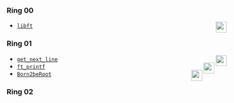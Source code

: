 ### Ring 00  
* [`libft`](/libft) <img height="25" align="right" src="https://img.shields.io/badge/Moulinette-125%25-success"/>

### Ring 01
* [`get_next_line`](/get_next_line) <img height="25" align="right" src="https://img.shields.io/badge/Moulinette-125%25-success"/>
* [`ft_printf`](/ft_printf) <img height="25" align="right" src="https://img.shields.io/badge/Moulinette-100%25-success"/>
* [`Born2beRoot`](/Born2beRoot) <img height="25" align="right" src="https://img.shields.io/badge/110%25-success"/>

### Ring 02

